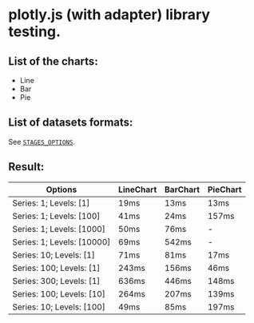 # plotly.js (with adapter) library testing.

## List of the charts:
- Line
- Bar
- Pie

## List of datasets formats:
See [`STAGES_OPTIONS`](https://github.com/BEGEMOT9I/test-charts/blob/__name__/src/lib/constants/testing.tsx).

## Result:
Options | LineChart | BarChart | PieChart
| - | - | - | - |
Series: 1; Levels: [1] | 19ms | 13ms | 13ms
Series: 1; Levels: [100] | 41ms | 24ms | 157ms
Series: 1; Levels: [1000] | 50ms | 76ms | -
Series: 1; Levels: [10000] | 69ms | 542ms | -
Series: 10; Levels: [1] | 71ms | 81ms | 17ms
Series: 100; Levels: [1] | 243ms | 156ms | 46ms
Series: 300; Levels: [1] | 636ms | 446ms | 148ms
Series: 100; Levels: [10] | 264ms | 207ms | 139ms
Series: 10; Levels: [100] | 49ms | 85ms | 197ms

